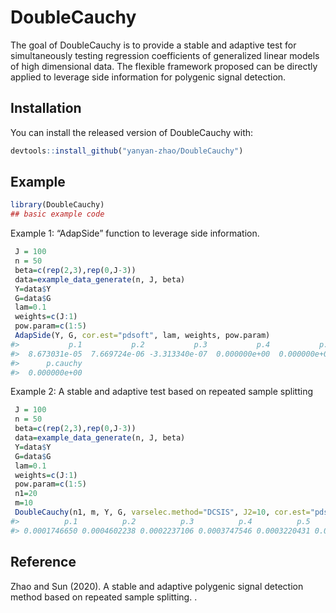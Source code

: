 
<!-- README.md is generated from README.Rmd. Please edit that file -->

# DoubleCauchy

<!-- badges: start -->

<!-- badges: end -->

The goal of DoubleCauchy is to provide a stable and adaptive test for
simultaneously testing regression coefficients of generalized linear
models of high dimensional data. The flexible framework proposed can be
directly applied to leverage side information for polygenic signal
detection.

## Installation

You can install the released version of DoubleCauchy with:

``` r
devtools::install_github("yanyan-zhao/DoubleCauchy")
```

## Example

``` r
library(DoubleCauchy)
## basic example code
```

Example 1: “AdapSide” function to leverage side information.

``` r
 J = 100
 n = 50
 beta=c(rep(2,3),rep(0,J-3))
 data=example_data_generate(n, J, beta)
 Y=data$Y
 G=data$G
 lam=0.1
 weights=c(J:1)
 pow.param=c(1:5)
 AdapSide(Y, G, cor.est="pdsoft", lam, weights, pow.param)
#>           p.1           p.2           p.3           p.4           p.5 
#>  8.673031e-05  7.669724e-06 -3.313340e-07  0.000000e+00  0.000000e+00 
#>      p.cauchy 
#>  0.000000e+00
```

Example 2: A stable and adaptive test based on repeated sample splitting

``` r
 J = 100
 n = 50
 beta=c(rep(2,3),rep(0,J-3))
 data=example_data_generate(n, J, beta)
 Y=data$Y
 G=data$G
 lam=0.1
 weights=c(J:1)
 pow.param=c(1:5)
 n1=20
 m=10
 DoubleCauchy(n1, m, Y, G, varselec.method="DCSIS", J2=10, cor.est="pdsoft", lam=lam, pow.param=pow.param)
#>          p.1          p.2          p.3          p.4          p.5     p.cauchy 
#> 0.0001746650 0.0004602238 0.0002237106 0.0003747546 0.0003220431 0.0002756074
```

## Reference

Zhao and Sun (2020). A stable and adaptive polygenic signal detection
method based on repeated sample splitting. .
